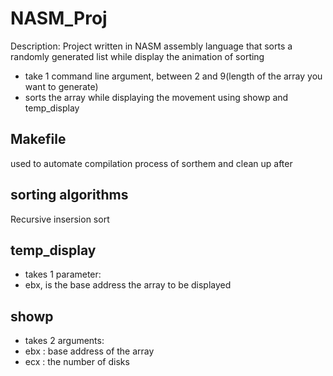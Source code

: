 # NASM_Proj
Description: Project written in NASM assembly language that sorts a randomly generated list while display the animation of sorting
 * take 1 command line argument, between 2 and 9(length of the array you want to generate)
 * sorts the array while displaying the movement using showp and temp_display


## Makefile
used to automate compilation process of sorthem and clean up after


## sorting algorithms
Recursive insersion sort

## temp_display
 * takes 1 parameter: 
 * ebx, is the base address the array to be displayed

## showp
 * takes 2 arguments: 
 * ebx : base address of the array
 * ecx : the number of disks

